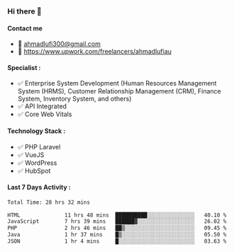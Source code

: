 ### Hi there 👋

#### Contact me 
- :email: ahmadlufi300@gmail.com
- 🔭 https://www.upwork.com/freelancers/ahmadlufiau

#### Specialist :
- ✅ Enterprise System Development (Human Resources Management System (HRMS), Customer Relationship Management (CRM), Finance System, Inventory System, and others)
- ✅ API Integrated
- ✅ Core Web Vitals

#### Technology Stack :

- ✅ PHP Laravel
- ✅ VueJS
- ✅ WordPress
- ✅ HubSpot

#### Last 7 Days Activity :
<!--START_SECTION:waka-->

```txt
Total Time: 28 hrs 32 mins

HTML              11 hrs 48 mins  ██████████░░░░░░░░░░░░░░░   40.10 %
JavaScript        7 hrs 39 mins   ██████▓░░░░░░░░░░░░░░░░░░   26.02 %
PHP               2 hrs 46 mins   ██▒░░░░░░░░░░░░░░░░░░░░░░   09.45 %
Java              1 hr 37 mins    █▒░░░░░░░░░░░░░░░░░░░░░░░   05.50 %
JSON              1 hr 4 mins     █░░░░░░░░░░░░░░░░░░░░░░░░   03.63 %
```

<!--END_SECTION:waka-->

<!--
**ahmadlufiau/ahmadlufiau** is a ✨ _special_ ✨ repository because its `README.md` (this file) appears on your GitHub profile.

Here are some ideas to get you started:

- 🔭 I’m currently working on ...
- 🌱 I’m currently learning ...
- 👯 I’m looking to collaborate on ...
- 🤔 I’m looking for help with ...
- 💬 Ask me about ...
- 📫 How to reach me: ...
- 😄 Pronouns: ...
- ⚡ Fun fact: ...
-->
